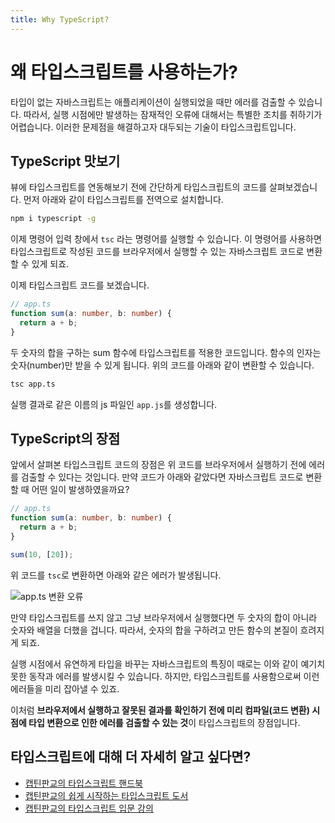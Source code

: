 ```yaml
---
title: Why TypeScript?
---
```


# 왜 타입스크립트를 사용하는가?

타입이 없는 자바스크립트는 애플리케이션이 실행되었을 때만 에러를 검출할 수 있습니다. 따라서, 실행 시점에만 발생하는 잠재적인 오류에 대해서는 특별한 조치를 취하기가 어렵습니다. 이러한 문제점을 해결하고자 대두되는 기술이 타입스크립트입니다.

## TypeScript 맛보기

뷰에 타입스크립트를 연동해보기 전에 간단하게 타입스크립트의 코드를 살펴보겠습니다. 먼저 아래와 같이 타입스크립트를 전역으로 설치합니다.

```bash
npm i typescript -g
```

이제 명령어 입력 창에서 `tsc` 라는 명령어를 실행할 수 있습니다. 이 명령어를 사용하면 타입스크립트로 작성된 코드를 브라우저에서 실행할 수 있는 자바스크립트 코드로 변환할 수 있게 되죠.

이제 타입스크립트 코드를 보겠습니다.

```ts
// app.ts
function sum(a: number, b: number) {
  return a + b;
}
```

두 숫자의 합을 구하는 sum 함수에 타입스크립트를 적용한 코드입니다. 함수의 인자는 숫자(number)만 받을 수 있게 됩니다. 위의 코드를 아래와 같이 변환할 수 있습니다.

```bash
tsc app.ts
```

실행 결과로 같은 이름의 js 파일인 `app.js`를 생성합니다.

## TypeScript의 장점

앞에서 살펴본 타입스크립트 코드의 장점은 위 코드를 브라우저에서 실행하기 전에 에러를 검출할 수 있다는 것입니다. 만약 코드가 아래와 같았다면 자바스크립트 코드로 변환할 때 어떤 일이 발생하였을까요?

```ts
// app.ts
function sum(a: number, b: number) {
  return a + b;
}

sum(10, [20]);
```

위 코드를 `tsc`로 변환하면 아래와 같은 에러가 발생됩니다.

![app.ts 변환 오류](../.vuepress/public/images/ts-error.png)

만약 타입스크립트를 쓰지 않고 그냥 브라우저에서 실행했다면 두 숫자의 합이 아니라 숫자와 배열을 더했을 겁니다. 따라서, 숫자의 합을 구하려고 만든 함수의 본질이 흐려지게 되죠.

실행 시점에서 유연하게 타입을 바꾸는 자바스크립트의 특징이 때로는 이와 같이 예기치 못한 동작과 에러를 발생시킬 수 있습니다. 하지만, 타입스크립트를 사용함으로써 이런 에러들을 미리 잡아낼 수 있죠.

이처럼 **브라우저에서 실행하고 잘못된 결과를 확인하기 전에 미리 컴파일(코드 변환) 시점에 타입 변환으로 인한 에러를 검출할 수 있는 것**이 타입스크립트의 장점입니다.

## 타입스크립트에 대해 더 자세히 알고 싶다면?

- [캡틴판교의 타입스크립트 핸드북](https://joshua1988.github.io/ts/)
- [캡틴판교의 쉽게 시작하는 타입스크립트 도서](https://www.yes24.com/Product/Goods/119410497)
- [캡틴판교의 타입스크립트 입문 강의](https://www.inflearn.com/course/%ED%83%80%EC%9E%85%EC%8A%A4%ED%81%AC%EB%A6%BD%ED%8A%B8-%EC%9E%85%EB%AC%B8?inst=f1ae9299&utm_source=blog&utm_medium=githubio&utm_campaign=captianpangyo&utm_term=banner)